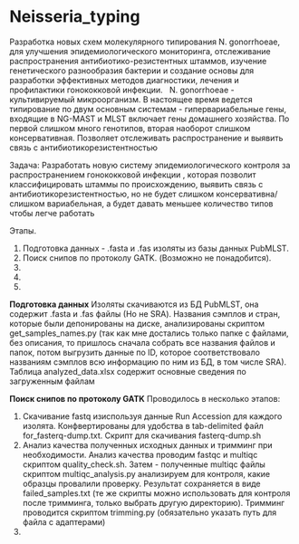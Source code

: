 # Neisseria_typing

Разработка новых схем молекулярного типирования N. gonorrhoeae, для улучшения эпидемиологического мониторинга, отслеживание распространения антибиотико-резистентных штаммов, изучение генетического разнообразия бактерии и создание основы для разработки эффективных методов диагностики, лечения и профилактики гонококковой инфекции.
 
N. gonorrhoeae - культивируемый микроорганизм. В настоящее время ведется типирование по двум основным системам - гипервариабельные гены, входящие в NG-MAST и  MLST включает гены домашнего хозяйства. По первой слишком много генотипов, вторая наоборот слишком консервативная. Позволяет отслеживать распространение и выявить связь с антибиотикорезистентностью

Задача:
Разработать новую систему эпидемиологического контроля за распространением гонококковой инфекции , которая позволит классифицировать штаммы по происхождению, выявить связь с антибиотикорезистентностью, но не будет слишком консервативна/слишком вариабельная, а будет давать меньшее количество типов чтобы легче работать



Этапы. 

1) Подготовка данных - .fasta и .fas изоляты из базы данных PubMLST. 
2) Поиск снипов по протоколу GATK. (Возможно не понадобится).
3)
4)
5)

**Подготовка данных**
Изоляты скачиваются из БД PubMLST, она содержит .fasta и .fas файлы (Но не SRA).  Названия сэмплов и стран, которые были депонированы на диске, анализированы скриптом get_samples_names.py (так как мне достались только папке с файлами, без описания, то пришлось сначала собрать все названия файлов и папок, потом выгрузить данные по ID, которое соответствовало названиям сэмплов всю информацию по ним из БД, в том числе SRA). Таблица analyzed_data.xlsx содержит основные сведения по загруженным файлам

**Поиск снипов по протоколу GATK**
Проводилось в несколько этапов:

1) Скачивание fastq изиспользуя данные Run Accession для каждого изолята. Конфвертированы для удобства в tab-delimited файл for_fasterq-dump.txt. Скрипт для скачивания fasterq-dump.sh
2) Анализ качества полученных исходных данных и тримминг при необходимости. Анализ качества проводим fastqc и multiqc скриптом quality_check.sh. Затем - полученные multiqc файлы скриптом multiqc_analysis.py анализируем для контроля, какие образцы провалили проверку. Результат сохраняется в виде failed_samples.txt (те же скрипты можно использовать для контроля после тримминга, только выбрать другую директорию). Тримминг проводится скриптом trimming.py (обязательно указать путь для файла с адаптерами)
3) 
   
